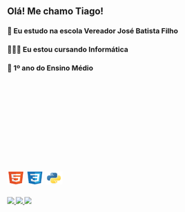 ## Olá! Me chamo Tiago!

### 🏫 Eu estudo na escola Vereador José Batista Filho
### 👨🏽‍💻 Eu estou cursando Informática
### 📔 1º ano do Ensino Médio

##

<img height="180em" scr="https://github-readme-stats.vercel.app/api?username=anuraghazra&show_icons=true&theme=radical">

<div style="display: inline_block"><br>
  <img align="center" height="30" width="40" src="https://raw.githubusercontent.com/devicons/devicon/master/icons/html5/html5-original.svg">
  <img align="center" height="30" width="40" src="https://raw.githubusercontent.com/devicons/devicon/master/icons/css3/css3-original.svg">
  <img align="center" height="30" width="40" src="https://raw.githubusercontent.com/devicons/devicon/master/icons/python/python-original.svg">
</div>

##

<div>
<a href="https://www.instagram.com/tiagodecastrodutra/" target="_blank"><img src="https://img.shields.io/badge/-Instagram-%23E4405F?style=for-the-badge&logo=instagram&logoColor=white">
<img src="https://img.shields.io/badge/Discord-7289DA?style=for-the-badge&logo=discord&logoColor=white">
<img src="https://img.shields.io/badge/-LinkedIn-%230077B5?style=for-the-badge&logo=linkedin&logoColor=white">
</div>
